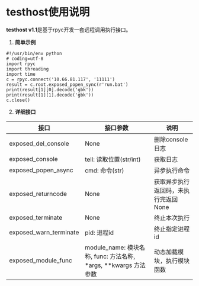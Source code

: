 # testhost使用说明
**testhost v1.1**是基于rpyc开发一套远程调用执行接口。

1. **简单示例**
```
#!/usr/bin/env python
# coding=utf-8
import rpyc
import threading
import time
c = rpyc.connect('10.66.81.117', '11111')
result = c.root.exposed_popen_sync(r'run.bat')
print(result[1][0].decode('gbk'))
print(result[1][1].decode('gbk'))
c.close()
```
2. **详细接口**

| 接口 |          接口参数           |  说明  |
|--|-----------------------|--|
|  exposed_del_console  | None |   删除console日志   |
|  exposed_console  |      tell: 读取位置(str/int)      |   获取日志   |
|  exposed_popen_async  |        cmd: 命令(str)        |   异步执行命令   |
| exposed_returncode  |        None        |   获取异步执行返回码，未执行完返回None   |
|  exposed_terminate  |        None        |   终止本次执行   |
| exposed_warn_terminate  |      pid: 进程id      |   终止指定进程id   |
| exposed_module_func  |  module_name: 模块名称, func: 方法名称, \*args, \*\*kwargs 方法参数  |   动态加载模块，执行模块函数   |
